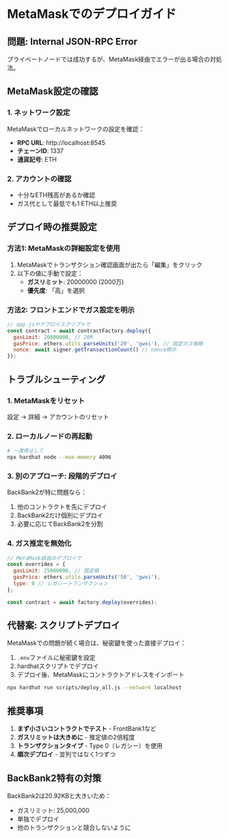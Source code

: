 # MetaMaskでのデプロイガイド

## 問題: Internal JSON-RPC Error

プライベートノードでは成功するが、MetaMask経由でエラーが出る場合の対処法。

## MetaMask設定の確認

### 1. ネットワーク設定
MetaMaskでローカルネットワークの設定を確認：
- **RPC URL**: http://localhost:8545
- **チェーンID**: 1337
- **通貨記号**: ETH

### 2. アカウントの確認
- 十分なETH残高があるか確認
- ガス代として最低でも1 ETH以上推奨

## デプロイ時の推奨設定

### 方法1: MetaMaskの詳細設定を使用

1. MetaMaskでトランザクション確認画面が出たら「編集」をクリック
2. 以下の値に手動で設定：
   - **ガスリミット**: 20000000 (2000万)
   - **優先度**: 「高」を選択

### 方法2: フロントエンドでガス設定を明示

```javascript
// app.jsやデプロイスクリプトで
const contract = await contractFactory.deploy({
  gasLimit: 20000000, // 20M
  gasPrice: ethers.utils.parseUnits('20', 'gwei'), // 固定ガス価格
  nonce: await signer.getTransactionCount() // nonce明示
});
```

## トラブルシューティング

### 1. MetaMaskをリセット
設定 → 詳細 → アカウントのリセット

### 2. ローカルノードの再起動
```bash
# 一度停止して
npx hardhat node --max-memory 4096
```

### 3. 別のアプローチ: 段階的デプロイ

BackBank2が特に問題なら：
1. 他のコントラクトを先にデプロイ
2. BackBank2だけ個別にデプロイ
3. 必要に応じてBackBank2を分割

### 4. ガス推定を無効化

```javascript
// MetaMask経由のデプロイで
const overrides = {
  gasLimit: 25000000, // 固定値
  gasPrice: ethers.utils.parseUnits('50', 'gwei'),
  type: 0 // レガシートランザクション
};

const contract = await factory.deploy(overrides);
```

## 代替案: スクリプトデプロイ

MetaMaskでの問題が続く場合は、秘密鍵を使った直接デプロイ：

1. `.env`ファイルに秘密鍵を設定
2. hardhatスクリプトでデプロイ
3. デプロイ後、MetaMaskにコントラクトアドレスをインポート

```bash
npx hardhat run scripts/deploy_all.js --network localhost
```

## 推奨事項

1. **まず小さいコントラクトでテスト** - FrontBank1など
2. **ガスリミットは大きめに** - 推定値の2倍程度
3. **トランザクションタイプ** - Type 0（レガシー）を使用
4. **順次デプロイ** - 並列ではなく1つずつ

## BackBank2特有の対策

BackBank2は20.92KBと大きいため：
- ガスリミット: 25,000,000
- 単独でデプロイ
- 他のトランザクションと競合しないように